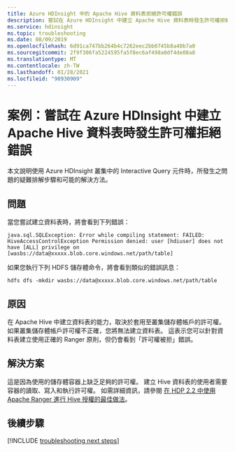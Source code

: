```yaml
---
title: Azure HDInsight 中的 Apache Hive 資料表拒絕許可權錯誤
description: 嘗試在 Azure HDInsight 中建立 Apache Hive 資料表時發生許可權拒絕錯誤
ms.service: hdinsight
ms.topic: troubleshooting
ms.date: 08/09/2019
ms.openlocfilehash: 6d91ca747bb264b4c7262eec2bb0745b8a40b7a0
ms.sourcegitcommit: 2f9f306fa5224595fa5f8ec6af498a0df4de08a8
ms.translationtype: MT
ms.contentlocale: zh-TW
ms.lasthandoff: 01/28/2021
ms.locfileid: "98930909"
---
```

# <a name="scenario-permission-denied-error-when-trying-to-create-an-apache-hive-table-in-azure-hdinsight"></a>案例：嘗試在 Azure HDInsight 中建立 Apache Hive 資料表時發生許可權拒絕錯誤

本文說明使用 Azure HDInsight 叢集中的 Interactive Query 元件時，所發生之問題的疑難排解步驟和可能的解決方法。

## <a name="issue"></a>問題

當您嘗試建立資料表時，將會看到下列錯誤：

```
java.sql.SQLException: Error while compiling statement: FAILED: HiveAccessControlException Permission denied: user [hdiuser] does not have [ALL] privilege on [wasbs://data@xxxxx.blob.core.windows.net/path/table]
```

如果您執行下列 HDFS 儲存體命令，將會看到類似的錯誤訊息：

```
hdfs dfs -mkdir wasbs://data@xxxxx.blob.core.windows.net/path/table
```

## <a name="cause"></a>原因

在 Apache Hive 中建立資料表的能力，取決於套用至叢集儲存體帳戶的許可權。 如果叢集儲存體帳戶許可權不正確，您將無法建立資料表。 這表示您可以針對資料表建立使用正確的 Ranger 原則，但仍會看到「許可權被拒」錯誤。

## <a name="resolution"></a>解決方案

這是因為使用的儲存體容器上缺乏足夠的許可權。 建立 Hive 資料表的使用者需要容器的讀取、寫入和執行許可權。 如需詳細資訊，請參閱 [在 HDP 2.2 中使用 Apache Ranger 進行 Hive 授權的最佳做法](https://hortonworks.com/blog/best-practices-for-hive-authorization-using-apache-ranger-in-hdp-2-2/)。

## <a name="next-steps"></a>後續步驟

[!INCLUDE [troubleshooting next steps](../../../includes/hdinsight-troubleshooting-next-steps.md)]